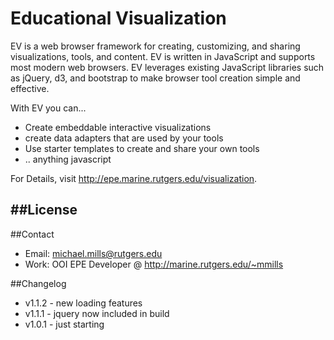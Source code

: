 Educational Visualization
=========================

EV is a web browser framework for creating, customizing, and sharing visualizations, tools, and content. EV is written in JavaScript and supports most modern web browsers. EV leverages existing JavaScript libraries such as jQuery, d3, and bootstrap to make browser tool creation simple and effective.

With EV you can...

  - Create embeddable interactive visualizations
  - create data adapters that are used by your tools
  - Use starter templates to create and share your own tools
  - .. anything javascript

For Details, visit http://epe.marine.rutgers.edu/visualization.

##License
  - 

##Contact
  - Email: michael.mills@rutgers.edu
  - Work: OOI EPE Developer @ http://marine.rutgers.edu/~mmills

##Changelog
  - v1.1.2 - new loading features
  - v1.1.1 - jquery now included in build
  - v1.0.1 - just starting

